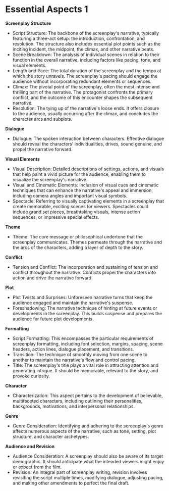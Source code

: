 # Essential Aspects 1

**Screenplay Structure**
- Script Structure: The backbone of the screenplay's narrative, typically featuring a three-act setup: the introduction, confrontation, and resolution. The structure also includes essential plot points such as the inciting incident, the midpoint, the climax, and other narrative beats.
- Scene Breakdown: The analysis of individual scenes in relation to their function in the overall narrative, including factors like pacing, tone, and visual elements.
- Length and Pace: The total duration of the screenplay and the tempo at which the story unravels. The screenplay's pacing should engage the audience without incorporating redundant elements or sequences.
- Climax: The pivotal point of the screenplay, often the most intense and thrilling part of the narrative. The protagonist confronts the primary conflict, and the outcome of this encounter shapes the subsequent narrative.
- Resolution: The tying up of the narrative's loose ends. It offers closure to the audience, usually occurring after the climax, and concludes the character arcs and subplots.

**Dialogue**
- Dialogue: The spoken interaction between characters. Effective dialogue should reveal the characters' individualities, drives, sound genuine, and propel the narrative forward.

**Visual Elements**
- Visual Description: Detailed descriptions of settings, actions, and visuals that help paint a vivid picture for the audience, enabling them to visualize the screenplay's narrative.
- Visual and Cinematic Elements: Inclusion of visual cues and cinematic techniques that can enhance the narrative's appeal and immersion, including camera angles and important visual symbols.
- Spectacle: Referring to visually captivating elements in a screenplay that create memorable, exciting scenes for viewers. Spectacles could include grand set pieces, breathtaking visuals, intense action sequences, or impressive special effects.

**Theme**
- Theme: The core message or philosophical undertone that the screenplay communicates. Themes permeate through the narrative and the arcs of the characters, adding a layer of depth to the story.

**Conflict**
- Tension and Conflict: The incorporation and sustaining of tension and conflict throughout the narrative. Conflicts propel the characters into action and drive the narrative forward.

**Plot**
- Plot Twists and Surprises: Unforeseen narrative turns that keep the audience engaged and maintain the narrative's suspense.
- Foreshadowing: The narrative technique of hinting at future events or developments in the screenplay. This builds suspense and prepares the audience for future plot developments.

**Formatting**
- Script Formatting: This encompasses the particular requirements of screenplay formatting, including font selection, margins, spacing, scene headers, action lines, dialogue placement, and transitions.
- Transition: The technique of smoothly moving from one scene to another to maintain the narrative's flow and control pacing.
- Title: The screenplay's title plays a vital role in attracting attention and generating intrigue. It should be memorable, relevant to the story, and provoke curiosity.

**Character**
- Characterization: This aspect pertains to the development of believable, multifaceted characters, including outlining their personalities, backgrounds, motivations, and interpersonal relationships.

**Genre**
- Genre Consideration: Identifying and adhering to the screenplay's genre affects numerous aspects of the narrative, such as tone, setting, plot structure, and character archetypes.

**Audience and Revision**
- Audience Consideration: A screenplay should also be aware of its target demographic. It should anticipate what the intended viewers might enjoy or expect from the film.
- Revision: An integral part of screenplay writing, revision involves revisiting the script multiple times, modifying dialogue, adjusting pacing, and making other amendments to perfect the final draft.
